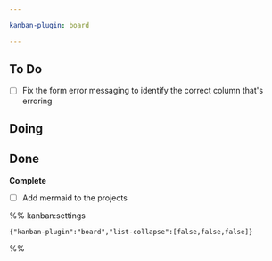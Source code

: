 ```yaml
---

kanban-plugin: board

---
```


## To Do

- [ ] Fix the form error messaging to identify the correct column that's erroring


## Doing



## Done

**Complete**
- [ ] Add mermaid to the projects




%% kanban:settings
```
{"kanban-plugin":"board","list-collapse":[false,false,false]}
```
%%
